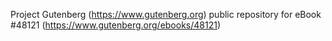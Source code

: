 Project Gutenberg (https://www.gutenberg.org) public repository for eBook #48121 (https://www.gutenberg.org/ebooks/48121)
